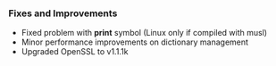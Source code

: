 ### Fixes and Improvements

* Fixed problem with **print** symbol (Linux only if compiled with musl)
* Minor performance improvements on dictionary management
* Upgraded OpenSSL to v1.1.1k

